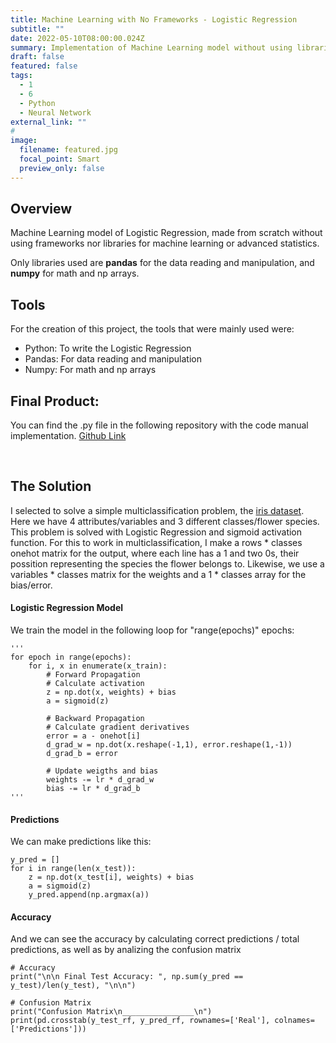 ```yaml
---
title: Machine Learning with No Frameworks - Logistic Regression
subtitle: ""
date: 2022-05-10T08:00:00.024Z
summary: Implementation of Machine Learning model without using libraries or frameworks for machine learning or advanced statistics. 
draft: false
featured: false
tags:
  - 1
  - 6
  - Python
  - Neural Network
external_link: ""
# 
image:
  filename: featured.jpg
  focal_point: Smart
  preview_only: false
---
```


## Overview
Machine Learning model of Logistic Regression, made from scratch without using frameworks nor libraries for machine learning or advanced statistics.

Only libraries used are **pandas** for the data reading and manipulation, and **numpy** for math and np arrays.

## Tools
For the creation of this project, the tools that were mainly used were:
+ Python: To write the Logistic Regression
+ Pandas: For data reading and manipulation
+ Numpy: For math and np arrays

## Final Product:
You can find the .py file in the following repository with the code manual implementation.
[Github Link](https://github.com/lcanoi/MachineLearning_NoFrameworks)

<br/>

## The Solution
I selected to solve a simple multiclassification problem, the [iris dataset](https://archive.ics.uci.edu/ml/machine-learning-databases/iris/iris.data). Here we have 4 attributes/variables and 3 different classes/flower species.
This problem is solved with Logistic Regression and sigmoid activation function. For this to work in multiclassification, I make a rows * classes onehot matrix for the output, where each line has a 1 and two 0s, their possition representing the species the flower belongs to.
Likewise, we use a variables * classes matrix for the weights and a 1 * classes array for the bias/error.

#### Logistic Regression Model
We train the model in the following loop for "range(epochs)" epochs:
```
'''
for epoch in range(epochs):
    for i, x in enumerate(x_train):
        # Forward Propagation
        # Calculate activation
        z = np.dot(x, weights) + bias
        a = sigmoid(z)

        # Backward Propagation
        # Calculate gradient derivatives
        error = a - onehot[i]
        d_grad_w = np.dot(x.reshape(-1,1), error.reshape(1,-1))
        d_grad_b = error

        # Update weigths and bias
        weights -= lr * d_grad_w
        bias -= lr * d_grad_b
'''
```
#### Predictions
We can make predictions like this:
```
y_pred = []
for i in range(len(x_test)):
    z = np.dot(x_test[i], weights) + bias
    a = sigmoid(z)
    y_pred.append(np.argmax(a))
```

#### Accuracy
And we can see the accuracy by calculating correct predictions / total predictions, as well as by analizing the confusion matrix
```
# Accuracy
print("\n\n Final Test Accuracy: ", np.sum(y_pred == y_test)/len(y_test), "\n\n")

# Confusion Matrix
print("Confusion Matrix\n________________\n")
print(pd.crosstab(y_test_rf, y_pred_rf, rownames=['Real'], colnames=['Predictions']))
```
